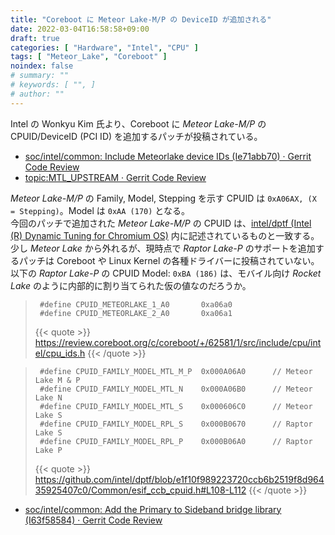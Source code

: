 ```yaml
---
title: "Coreboot に Meteor Lake-M/P の DeviceID が追加される"
date: 2022-03-04T16:58:58+09:00
draft: true
categories: [ "Hardware", "Intel", "CPU" ]
tags: [ "Meteor_Lake", "Coreboot" ]
noindex: false
# summary: ""
# keywords: [ "", ]
# author: ""
---
```


Intel の Wonkyu Kim 氏より、Coreboot に *Meteor Lake-M/P* の CPUID/DeviceID (PCI ID) を追加するパッチが投稿されている。  

* [soc/intel/common: Include Meteorlake device IDs (Ie71abb70) · Gerrit Code Review](https://review.coreboot.org/c/coreboot/+/62581/1/)
* [topic:MTL_UPSTREAM · Gerrit Code Review](https://review.coreboot.org/q/topic:MTL_UPSTREAM)

*Meteor Lake-M/P* の Family, Model, Stepping を示す CPUID は `0xA06AX, (X = Stepping)`。Model は `0xAA (170)` となる。  
今回のパッチで追加された *Meteor Lake-M/P* の CPUID は、[intel/dptf (Intel (R) Dynamic Tuning for Chromium OS)](https://github.com/intel/dptf) 内に記述されているものと一致する。  
少し *Meteor Lake* から外れるが、現時点で *Raptor Lake-P* のサポートを追加するパッチは Coreboot や Linux Kernel の各種ドライバーに投稿されていない。以下の *Raptor Lake-P* の CPUID Model: `0xBA (186)` は、モバイル向け *Rocket Lake* のように内部的に割り当てられた仮の値なのだろうか。  

 > 		#define CPUID_METEORLAKE_1_A0		0xa06a0
 > 		#define CPUID_METEORLAKE_2_A0		0xa06a1
 >
 > {{< quote >}} <https://review.coreboot.org/c/coreboot/+/62581/1/src/include/cpu/intel/cpu_ids.h> {{< /quote >}}

 > 		#define CPUID_FAMILY_MODEL_MTL_M_P	0x000A06A0		// Meteor Lake M & P
 > 		#define CPUID_FAMILY_MODEL_MTL_N	0x000A06B0		// Meteor Lake N
 > 		#define CPUID_FAMILY_MODEL_MTL_S	0x000606C0		// Meteor Lake S
 > 		#define CPUID_FAMILY_MODEL_RPL_S	0x000B0670		// Raptor Lake S
 > 		#define CPUID_FAMILY_MODEL_RPL_P	0x000B06A0		// Raptor Lake P
 >
 > {{< quote >}} <https://github.com/intel/dptf/blob/e1f10f989223720ccb6b2519f8d96435925407c0/Common/esif_ccb_cpuid.h#L108-L112> {{< /quote >}}

* [soc/intel/common: Add the Primary to Sideband bridge library (I63f58584) · Gerrit Code Review](https://review.coreboot.org/c/coreboot/+/61283)
